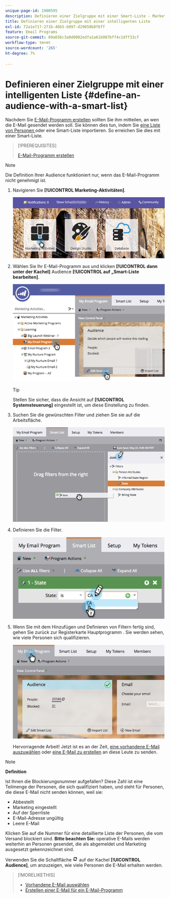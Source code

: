 ```yaml
---
unique-page-id: 1900595
description: Definieren einer Zielgruppe mit einer Smart-Liste - Marketo-Dokumente - Produktdokumentation
title: Definieren einer Zielgruppe mit einer intelligenten Liste
exl-id: 72a1e717-271b-46b5-b097-d29658b8f6ff
feature: Email Programs
source-git-commit: 09a656c3a0d0002edfa1a61b987bff4c1dff33cf
workflow-type: tm+mt
source-wordcount: '265'
ht-degree: 7%

---
```


# Definieren einer Zielgruppe mit einer intelligenten Liste {#define-an-audience-with-a-smart-list}

Nachdem Sie [E-Mail-Programm erstellen](/help/marketo/product-docs/email-marketing/email-programs/creating-an-email-program/create-an-email-program.md) sollten Sie ihm mitteilen, an wen die E-Mail gesendet werden soll. Sie können dies tun, indem Sie [eine Liste von Personen ](/help/marketo/product-docs/email-marketing/email-programs/managing-people-in-email-programs/define-an-audience-by-importing-a-list.md) oder eine Smart-Liste importieren. So erreichen Sie dies mit einer Smart-Liste.

>[!PREREQUISITES]
>
>[E-Mail-Programm erstellen](/help/marketo/product-docs/email-marketing/email-programs/creating-an-email-program/create-an-email-program.md)

>[!NOTE]
>
>Die Definition Ihrer Audience funktioniert nur, wenn das E-Mail-Programm nicht genehmigt ist.

1. Navigieren Sie **[!UICONTROL Marketing-Aktivitäten]**.

   ![](assets/login-marketing-activities.png)

1. Wählen Sie Ihr E-Mail-Programm aus und klicken **[!UICONTROL dann unter der Kachel]** Audience **[!UICONTROL auf „Smart-Liste bearbeiten]**.

   ![](assets/2017-05-22-09-46-37.png)

   >[!TIP]
   >
   >Stellen Sie sicher, dass die Ansicht auf **[!UICONTROL Systemsteuerung]** eingestellt ist, um diese Einstellung zu finden.

1. Suchen Sie die gewünschten Filter und ziehen Sie sie auf die Arbeitsfläche.

   ![](assets/dragstate.png)

1. Definieren Sie die Filter.

   ![](assets/image2014-9-12-11-3a1-3a14.png)

1. Wenn Sie mit dem Hinzufügen und Definieren von Filtern fertig sind, gehen Sie zurück zur Registerkarte Hauptprogramm . Sie werden sehen, wie viele Personen sich qualifizieren.

   ![](assets/myemailprogram.jpg)

   Hervorragende Arbeit! Jetzt ist es an der Zeit, [eine vorhandene E-Mail auszuwählen](/help/marketo/product-docs/email-marketing/email-programs/email-program-actions/choose-an-existing-email.md) oder [eine E-Mail zu erstellen](/help/marketo/product-docs/email-marketing/email-programs/email-program-actions/create-an-email-for-an-email-program.md) an diese Leute zu senden.

>[!NOTE]
>
>**Definition**
>
>Ist Ihnen die Blockierungsnummer aufgefallen? Diese Zahl ist eine Teilmenge der Personen, die sich qualifiziert haben, und steht für Personen, die diese E-Mail nicht senden können, weil sie:
>
>* Abbestellt
>* Marketing eingestellt
>* Auf der Sperrliste
>* E-Mail-Adresse ungültig
>* Leere E-Mail
>
>Klicken Sie auf die Nummer für eine detaillierte Liste der Personen, die vom Versand blockiert sind. **Bitte beachten Sie:** operative E-Mails werden weiterhin an Personen gesendet, die als abgemeldet und Marketing ausgesetzt gekennzeichnet sind.
>
>Verwenden Sie die Schaltfläche ![—](assets/image2014-10-23-16-3a32-3a36.png) auf der Kachel **[!UICONTROL Audience]**, um anzuzeigen, wie viele Personen die E-Mail erhalten werden.

>[!MORELIKETHIS]
>
>* [Vorhandene E-Mail auswählen](/help/marketo/product-docs/email-marketing/email-programs/email-program-actions/choose-an-existing-email.md)
>* [Erstellen einer E-Mail für ein E-Mail-Programm](/help/marketo/product-docs/email-marketing/email-programs/email-program-actions/create-an-email-for-an-email-program.md)

